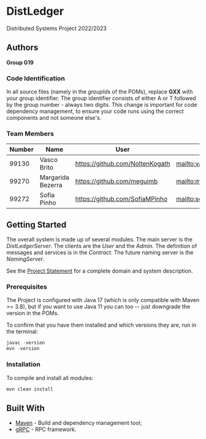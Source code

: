 # DistLedger

Distributed Systems Project 2022/2023

## Authors

**Group G19**

### Code Identification

In all source files (namely in the *groupId*s of the POMs), replace __GXX__ with your group identifier. The group
identifier consists of either A or T followed by the group number - always two digits. This change is important for 
code dependency management, to ensure your code runs using the correct components and not someone else's.

### Team Members

| Number | Name              | User                              | Email                                         |
|--------|-------------------|-----------------------------------|-----------------------------------------------|
| 99130  | Vasco Brito       | <https://github.com/NoltenKogath> | <mailto:vacobrito01@tecnico.ulisboa.pt>       |
| 99270  | Margarida Bezerra | <https://github.com/meguimb>      | <mailto:margarida.bezerra@tecnico.ulisboa.pt> |
| 99272  | Sofia Pinho       | <https://github.com/SofiaMPinho>  | <mailto:sofia.pinho@tecnico.ulisboa.pt>       |

## Getting Started

The overall system is made up of several modules. The main server is the _DistLedgerServer_. The clients are the _User_ 
and the _Admin_. The definition of messages and services is in the _Contract_. The future naming server
is the _NamingServer_.

See the [Project Statement](https://github.com/tecnico-distsys/DistLedger) for a complete domain and system description.

### Prerequisites

The Project is configured with Java 17 (which is only compatible with Maven >= 3.8), but if you want to use Java 11 you
can too -- just downgrade the version in the POMs.

To confirm that you have them installed and which versions they are, run in the terminal:

```s
javac -version
mvn -version
```

### Installation

To compile and install all modules:

```s
mvn clean install
```

## Built With

* [Maven](https://maven.apache.org/) - Build and dependency management tool;
* [gRPC](https://grpc.io/) - RPC framework.
